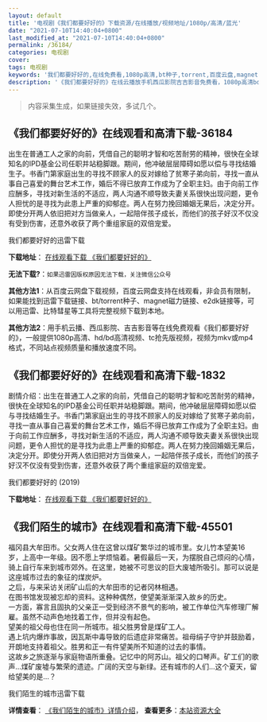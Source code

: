 ```yaml
---
layout: default
title: '电视剧《我们都要好好的》下载资源/在线播放/视频地址/1080p/高清/蓝光'
date: "2021-07-10T14:40:04+0800"
last_modified_at: "2021-07-10T14:40:04+0800"
permalink: /36184/
categories: 电视剧
cover:
tags: 电视剧
keywords: '我们都要好好的,在线免费看,1080p高清,bt种子,torrent,百度云盘,magnet,磁力链,迅雷下载资源'
description: '《我们都要好好的》在线云播放手机西瓜影院吉吉影音免费看，1080p高清bd/hd未删减完整版和tc抢先枪版，mkv/mp4格式，附带bt/torrent种子、magnet/磁力链、百度云盘、网盘资源迅雷下载链接'
---
```


>内容采集生成，如果链接失效，多试几个。


## 《我们都要好好的》在线观看和高清下载-36184

出生在普通工人之家的向前，凭借自己的聪明才智和吃苦耐劳的精神，很快在全球知名的IPD基金公司任职并站稳脚跟。期间，他冲破层层障碍如愿以偿与寻找结婚生子。书香门第家庭出生的寻找不顾家人的反对嫁给了贫寒子弟向前，寻找一直从事自己喜爱的舞台艺术工作，婚后不得已放弃工作成为了全职主妇。由于向前工作应酬多，寻找对新生活的不适应，两人沟通不顺导致夫妻关系很快出现问题，更令人担忧的是寻找为此患上严重的抑郁症。两人在努力挽回婚姻无果后，决定分开。即使分开两人依旧把对方当做亲人，一起陪伴孩子成长，而他们的孩子好汉不仅没有受到伤害，还意外收获了两个重组家庭的双倍宠爱。


我们都要好好的迅雷下载

**下载地址**： [在线观看下载 《我们都要好好的》](https://www.993dy.com//vod-detail-id-35361.html) 


**无法下载?**：`如果迅雷因版权原因无法下载，关注微信公众号 `

**其他方法1**：从百度云网盘下载视频，百度云网盘支持在线观看，非会员有限制，如果能找到迅雷下载链接、bt/torrent种子、magnet磁力链接、e2dk链接等，可以用迅雷、比特彗星等工具将完整视频下载到本地。

**其他方法2**：用手机云播、西瓜影院、吉吉影音等在线免费观看《我们都要好好的》，一般提供1080p高清、hd/bd高清视频、tc抢先版视频，视频为mkv或mp4格式，不同站点视频质量和播放速度不同。


## 《我们都要好好的》在线观看和高清下载-1832

剧情介绍：出生在普通工人之家的向前，凭借自己的聪明才智和吃苦耐劳的精神，很快在全球知名的IPD基金公司任职并站稳脚跟。期间，他冲破层层障碍如愿以偿与寻找结婚生子。书香门第家庭出生的寻找不顾家人的反对嫁给了贫寒子弟向前，寻找一直从事自己喜爱的舞台艺术工作，婚后不得已放弃工作成为了全职主妇。由于向前工作应酬多，寻找对新生活的不适应，两人沟通不顺导致夫妻关系很快出现问题，更令人担忧的是寻找为此患上严重的抑郁症。两人在努力挽回婚姻无果后，决定分开。即使分开两人依旧把对方当做亲人，一起陪伴孩子成长，而他们的孩子好汉不仅没有受到伤害，还意外收获了两个重组家庭的双倍宠爱。


我们都要好好的 (2019)

**下载地址**： [在线观看下载 《我们都要好好的》](https://www.btbtdy.me/btdy/dy15506.html) 


## 《我们陌生的城市》在线观看和高清下载-45501

福冈县大牟田市。父女两人住在这曾以煤矿繁华过的城市里。女儿竹本望美16岁，上高中一年级。因不愿上学烦恼着。暑假最后一天，为摆脱自己烦闷的心情，骑上自行车来到城市郊外。在这里，她被不可思议的巨大废墟所吸引。那可以说是这座城市过去的象征的煤炭炉。<br /> 之后，与来采访关闭矿山后的大牟田市的记者冈林相遇。<br />在图书馆发现被忘却的资料。这种种偶然，使望美渐渐深入故乡的历史。<br /> 一方面，寡言且固执的父亲正一受到经济不景气的影响，被工作单位汽车修理厂解雇。虽然不动声色地找着工作，但并没有起色。<br /> 望美的祖父母也住在同一所城市。祖父胜男曾是煤矿工人。<br />遇上坑内爆炸事故，因瓦斯中毒导致的后遗症非常痛苦。祖母绢子守护并鼓励着，开朗地支持着祖父。胜男和正一有件望美所不知道的过去的事情。<br /> 这故乡之旅逐渐与家庭物语所重叠。记忆中的阿苏山。祖父的口琴声。矿工们的歌声&hellip;煤矿废墟与繁荣的遗迹。广阔的天空与新绿。还有城市的人们…这个夏天，留给望美的是&hellip;？


我们陌生的城市迅雷下载

**详情查看**： [《我们陌生的城市》详情介绍](/movie/45501/)， **查看更多**：[本站资源大全](/movie/t/all/)

